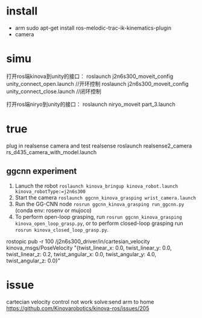# install
- arm
sudo apt-get install ros-melodic-trac-ik-kinematics-plugin
- camera

# simu
打开ros端kinova到unity的接口：
roslaunch j2n6s300_moveit_config unity_connect_open.launch  //开环控制
roslaunch j2n6s300_moveit_config unity_connect_close.launch  //闭环控制

打开ros端niryo到unity的接口：
roslaunch niryo_moveit part_3.launch
# true
plug in realsense camera and test realsense
roslaunch realsense2_camera rs_d435_camera_with_model.launch

## ggcnn experiment
1. Lanuch the robot `roslaunch kinova_bringup kinova_robot.launch kinova_robotType:=j2n6s300`
2. Start the camera `roslaunch ggcnn_kinova_grasping wrist_camera.launch`
3. Run the GG-CNN node `rosrun ggcnn_kinova_grasping run_ggcnn.py` (conda env: rosenv or mujoco)
4. To perform open-loop grasping, run `rosrun ggcnn_kinova_grasping kinova_open_loop_grasp.py`, or to perform closed-loop grasping run `rosrun kinova_closed_loop_grasp.py`.

rostopic pub -r 100 /j2n6s300_driver/in/cartesian_velocity kinova_msgs/PoseVelocity "{twist_linear_x: 0.0, twist_linear_y: 0.0, twist_linear_z: 0.2, twist_angular_x: 0.0, twist_angular_y: 4.0, twist_angular_z: 0.0}"

# issue
cartecian velocity control not work
solve:send arm to home
https://github.com/Kinovarobotics/kinova-ros/issues/205